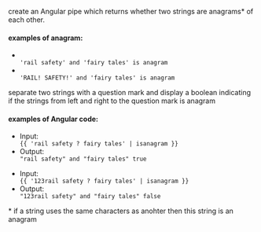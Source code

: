 <p>
create an Angular pipe which returns whether two strings are anagrams* of each other.
</p>
<h4>examples of anagram:</h4>
<ul>
<li>
<code>
'rail safety' and 'fairy tales' is anagram
</code>
</li>
<li>
<code>
'RAIL! SAFETY!' and 'fairy tales' is anagram
</code>
</li>
</ul>
<p>
separate two strings with a question mark and display a boolean indicating if the strings from left and right to the question mark is anagram
</p>
<h4>examples of Angular code:</h4>
<ul>
<li>
  Input: 
<code>
{{ 'rail safety ? fairy tales' | isanagram }}
</code>
</li>
<li>
  Output: 
<code>
"rail safety" and "fairy tales" true
</code>
</li>
  </ul>
  <ul>
  <li>
  Input: 
<code>
{{ '123rail safety ? fairy tales' | isanagram }}
</code>
</li>
<li>
  Output: 
<code>
"123rail safety" and "fairy tales" false
</code>
</li>
</ul>
<p>
* if a string uses the same characters as anohter then this string is an anagram
</p>
